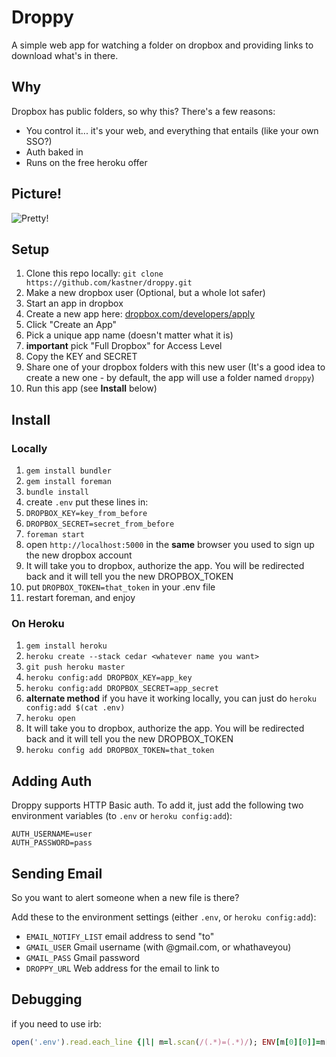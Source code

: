 Droppy
======

A simple web app for watching a folder on dropbox and providing links to download what's in there.


Why
---

Dropbox has public folders, so why this?
There's a few reasons:

* You control it... it's your web, and everything that entails (like your own SSO?)
* Auth baked in
* Runs on the free heroku offer


Picture!
--------

![Pretty!](http://metaatem.net/images/droppy_small.png)

Setup
-----

1. Clone this repo locally: `git clone https://github.com/kastner/droppy.git`
1. Make a new dropbox user (Optional, but a whole lot safer)
1. Start an app in dropbox
  1. Create a new app here: [dropbox.com/developers/apply](https://www.dropbox.com/developers/apply)
  1. Click "Create an App"
  1. Pick a unique app name (doesn't matter what it is)
  1. **important** pick "Full Dropbox" for Access Level
  1. Copy the KEY and SECRET
1. Share one of your dropbox folders with this new user (It's a good idea to create a new one - by default, the app will use a folder named `droppy`)
1. Run this app (see **Install** below)


Install
-------

### Locally

1. `gem install bundler`
1. `gem install foreman`
1. `bundle install`
1. create `.env` put these lines in:
  1. `DROPBOX_KEY=key_from_before`
  1. `DROPBOX_SECRET=secret_from_before`
1. `foreman start`
1. open `http://localhost:5000` in the **same** browser you used to sign up the new dropbox account
1. It will take you to dropbox, authorize the app. You will be redirected back and it will tell you the new DROPBOX_TOKEN
1. put `DROPBOX_TOKEN=that_token` in your .env file
1. restart foreman, and enjoy


### On Heroku

1. `gem install heroku`
1. `heroku create --stack cedar <whatever name you want>`
1. `git push heroku master`
1. `heroku config:add DROPBOX_KEY=app_key`
1. `heroku config:add DROPBOX_SECRET=app_secret`
1. **alternate method** if you have it working locally, you can just do `heroku config:add $(cat .env)`
1. `heroku open`
1. It will take you to dropbox, authorize the app. You will be redirected back and it will tell you the new DROPBOX_TOKEN
1. `heroku config add DROPBOX_TOKEN=that_token`


Adding Auth
-----------

Droppy supports HTTP Basic auth. To add it, just add the following two environment variables (to `.env` or `heroku config:add`):

```
AUTH_USERNAME=user
AUTH_PASSWORD=pass
```


Sending Email
-------------

So you want to alert someone when a new file is there?

Add these to the environment settings (either `.env`, or `heroku config:add`):

* `EMAIL_NOTIFY_LIST` email address to send "to"
* `GMAIL_USER` Gmail username (with @gmail.com, or whathaveyou)
* `GMAIL_PASS` Gmail password
* `DROPPY_URL` Web address for the email to link to

Debugging
---------

if you need to use irb:

```ruby
open('.env').read.each_line {|l| m=l.scan(/(.*)=(.*)/); ENV[m[0][0]]=m[0][1] }
```
